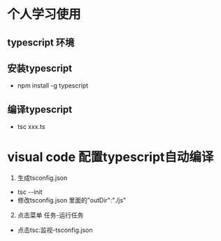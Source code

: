 # 个人学习使用
## typescript 环境
## 安装typescript
- npm install -g typescript
## 编译typescript
- tsc xxx.ts

# visual code 配置typescript自动编译
1. 生成tsconfig.json 
- tsc --init
- 修改tsconfig.json 里面的”outDir":"./js"
2. 点击菜单 任务-运行任务
- 点击tsc:监视-tsconfig.json 
